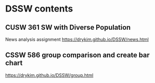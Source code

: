 # DSSW contents
## CUSW 361 SW with Diverse Population
News analysis assignment 
https://drykim.github.io/DSSW/news.html

## CSSW 586 group comparison and create bar chart
https://drykim.github.io/DSSW/group.html
